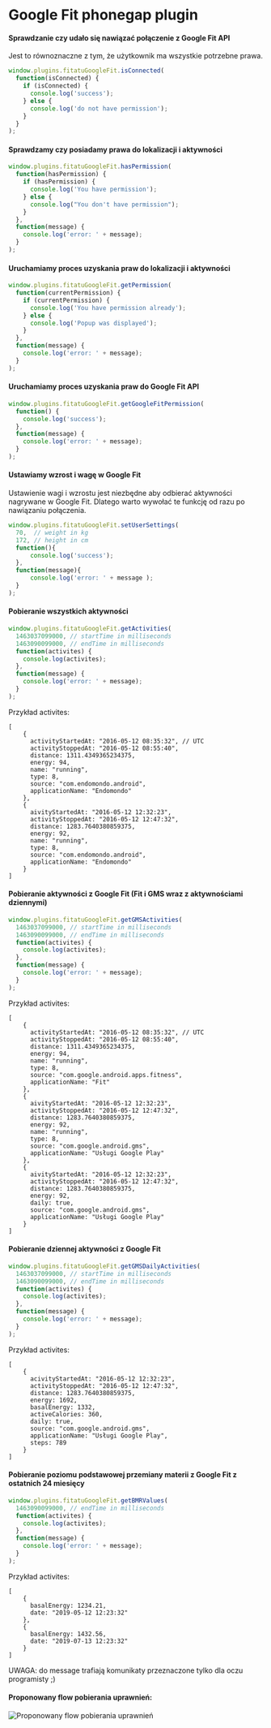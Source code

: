 Google Fit phonegap plugin
=========

#### Sprawdzanie czy udało się nawiązać połączenie z Google Fit API

Jest to równoznaczne z tym, że użytkownik ma wszystkie potrzebne prawa.

```javascript
window.plugins.fitatuGoogleFit.isConnected(
  function(isConnected) {
	if (isConnected) {
	  console.log('success');
	} else {
	  console.log('do not have permission');
	}
  }
);
```

#### Sprawdzamy czy posiadamy prawa do lokalizacji i aktywności

```javascript
window.plugins.fitatuGoogleFit.hasPermission(
  function(hasPermission) {
  	if (hasPermission) {
  	  console.log('You have permission');
  	} else {
  	  console.log("You don't have permission");
  	}
  },
  function(message) {
    console.log('error: ' + message);
  }
);
```

#### Uruchamiamy proces uzyskania praw do lokalizacji i aktywności

```javascript
window.plugins.fitatuGoogleFit.getPermission(
  function(currentPermission) {
  	if (currentPermission) {
  	  console.log('You have permission already');
  	} else {
  	  console.log('Popup was displayed');
  	}
  },
  function(message) {
    console.log('error: ' + message);
  }
);
```

#### Uruchamiamy proces uzyskania praw do Google Fit API

```javascript
window.plugins.fitatuGoogleFit.getGoogleFitPermission(
  function() {
	console.log('success');
  },
  function(message) {
    console.log('error: ' + message);
  }
);
```

#### Ustawiamy wzrost i wagę w Google Fit

Ustawienie wagi i wzrostu jest niezbędne aby odbierać aktywności nagrywane w Google Fit.
Dlatego warto wywołać te funkcję od razu po nawiązaniu połączenia. 

```javascript
window.plugins.fitatuGoogleFit.setUserSettings(
  70,  // weight in kg
  172, // height in cm
  function(){
      console.log('success');
  },
  function(message){
      console.log('error: ' + message );
  }
);
```

#### Pobieranie wszystkich aktywności

```javascript
window.plugins.fitatuGoogleFit.getActivities(
  1463037099000, // startTime in milliseconds
  1463090099000, // endTime in milliseconds
  function(activites) {
    console.log(activites);
  },
  function(message) {
    console.log('error: ' + message);
  }
);
```

Przykład activites:
```
[
    {
      activityStartedAt: "2016-05-12 08:35:32", // UTC
      activityStoppedAt: "2016-05-12 08:55:40",
      distance: 1311.4349365234375,
      energy: 94,
      name: "running",
      type: 8,
      source: "com.endomondo.android",
      applicationName: "Endomondo"
    },
    {
      aivityStartedAt: "2016-05-12 12:32:23",
      activityStoppedAt: "2016-05-12 12:47:32",
      distance: 1283.7640380859375,
      energy: 92,
      name: "running",
      type: 8,
      source: "com.endomondo.android",
      applicationName: "Endomondo"
    }
]

```

#### Pobieranie aktywności z Google Fit (Fit i GMS wraz z aktywnościami dziennymi)

```javascript
window.plugins.fitatuGoogleFit.getGMSActivities(
  1463037099000, // startTime in milliseconds
  1463090099000, // endTime in milliseconds
  function(activites) {
    console.log(activites);
  },
  function(message) {
    console.log('error: ' + message);
  }
);
```

Przykład activites:
```
[
    {
      activityStartedAt: "2016-05-12 08:35:32", // UTC
      activityStoppedAt: "2016-05-12 08:55:40",
      distance: 1311.4349365234375,
      energy: 94,
      name: "running",
      type: 8,
      source: "com.google.android.apps.fitness",
      applicationName: "Fit"
    },
    {
      aivityStartedAt: "2016-05-12 12:32:23",
      activityStoppedAt: "2016-05-12 12:47:32",
      distance: 1283.7640380859375,
      energy: 92,
      name: "running",
      type: 8,
      source: "com.google.android.gms",
      applicationName: "Usługi Google Play"
    },
    {
      aivityStartedAt: "2016-05-12 12:32:23",
      activityStoppedAt: "2016-05-12 12:47:32",
      distance: 1283.7640380859375,
      energy: 92,
      daily: true,
      source: "com.google.android.gms",
      applicationName: "Usługi Google Play"
    }
]

```

#### Pobieranie dziennej aktywności z Google Fit

```javascript
window.plugins.fitatuGoogleFit.getGMSDailyActivities(
  1463037099000, // startTime in milliseconds
  1463090099000, // endTime in milliseconds
  function(activites) {
    console.log(activites);
  },
  function(message) {
    console.log('error: ' + message);
  }
);
```

Przykład activites:
```
[
    {
      acivityStartedAt: "2016-05-12 12:32:23",
      activityStoppedAt: "2016-05-12 12:47:32",
      distance: 1283.7640380859375,
      energy: 1692,
      basalEnergy: 1332,
      activeCalories: 360,
      daily: true,
      source: "com.google.android.gms",
      applicationName: "Usługi Google Play",
      steps: 789
    }
]

```

#### Pobieranie poziomu podstawowej przemiany materii z Google Fit z ostatnich 24 miesięcy

```javascript
window.plugins.fitatuGoogleFit.getBMRValues(
  1463090099000, // endTime in milliseconds
  function(activites) {
    console.log(activites);
  },
  function(message) {
    console.log('error: ' + message);
  }
);
```

Przykład activites:
```
[
    {
      basalEnergy: 1234.21,
      date: "2019-05-12 12:23:32"
    },
    {
      basalEnergy: 1432.56,
      date: "2019-07-13 12:23:32"
    }
]

```

UWAGA: do message trafiają komunikaty przeznaczone tylko dla oczu programisty ;)


#### Proponowany flow pobierania uprawnień:

![Proponowany flow pobierania uprawnień](https://github.com/SymetriaSpJ/phonegap-plugin-GoogleFit/blob/docs/GoogleFitPhonegapPlugin-getPermissions.png "getPermissions")


